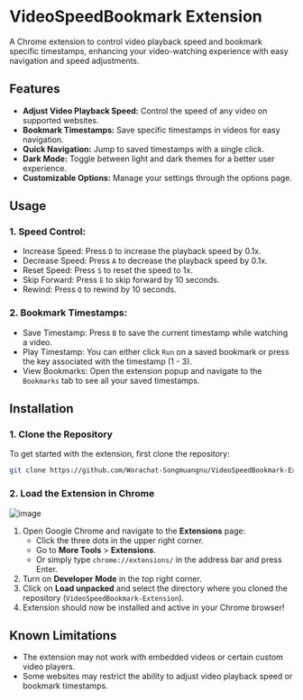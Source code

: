 # VideoSpeedBookmark Extension
A Chrome extension to control video playback speed and bookmark specific timestamps, enhancing your video-watching experience with easy navigation and speed adjustments.

## Features
- **Adjust Video Playback Speed:** Control the speed of any video on supported websites.
- **Bookmark Timestamps:** Save specific timestamps in videos for easy navigation.
- **Quick Navigation:** Jump to saved timestamps with a single click.
- **Dark Mode:** Toggle between light and dark themes for a better user experience.
- **Customizable Options:** Manage your settings through the options page.

## Usage
### 1. Speed Control:
- Increase Speed: Press `D` to increase the playback speed by 0.1x.
- Decrease Speed: Press `A` to decrease the playback speed by 0.1x.
- Reset Speed: Press `S` to reset the speed to 1x.
- Skip Forward: Press `E` to skip forward by 10 seconds.
- Rewind: Press `Q` to rewind by 10 seconds.
### 2. Bookmark Timestamps:
- Save Timestamp: Press `B` to save the current timestamp while watching a video.
- Play Timestamp: You can either click `Run` on a saved bookmark or press the key associated with the timestamp (1 - 3).
- View Bookmarks: Open the extension popup and navigate to the `Bookmarks` tab to see all your saved timestamps.

## Installation
### 1. Clone the Repository
To get started with the extension, first clone the repository:
```bash
git clone https://github.com/Worachat-Songmuangnu/VideoSpeedBookmark-Extension.git
```
### 2. Load the Extension in Chrome
![image](https://github.com/user-attachments/assets/e68b8e13-b646-4261-8df4-3f826223b95e)
1. Open Google Chrome and navigate to the **Extensions** page:
   - Click the three dots in the upper right corner.
   - Go to **More Tools** > **Extensions**.
   - Or simply type `chrome://extensions/` in the address bar and press Enter.
2. Turn on **Developer Mode** in the top right corner.
3. Click on **Load unpacked** and select the directory where you cloned the repository (`VideoSpeedBookmark-Extension`).
4. Extension should now be installed and active in your Chrome browser!

## Known Limitations
- The extension may not work with embedded videos or certain custom video players.
- Some websites may restrict the ability to adjust video playback speed or bookmark timestamps.
